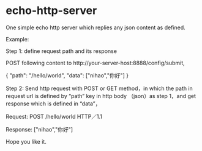 # echo-http-server
One simple echo http server which replies any json content as defined.

Example:

Step 1: define request path and its response

POST following content to http://your-server-host:8888/config/submit,

{
  "path": "/hello/world",
  "data": ["nihao","你好"]
}

Step 2: Send http request with POST or GET method，in which the path in request url is defined by “path” key in http body （json）as step 1，and get response which is defined in “data”，

Request: POST /hello/world HTTP／1.1

Response: ["nihao","你好"]


Hope you like it.
